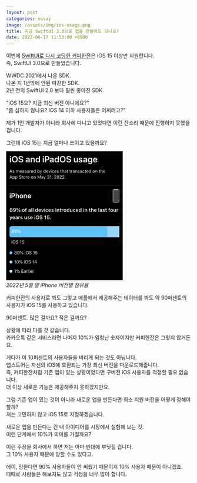 ```yaml
---
layout: post
categories: essay
image: /assets/img/ios-usage.png
title: 지금 SwiftUI 3.0으로 앱을 만들어도 되나요?
date: 2022-06-17 11:53:00 +0900
---
```


이번에 [SwiftUI로 다시 코딩한 커피한잔](/essay/2022/06/13/ios-developer-too.html)은 iOS 15 이상만 지원합니다.  
즉, SwiftUI 3.0으로 만들었습니다.  

WWDC 2021에서 나온 SDK.  
나온 지 1년밖에 안된 따끈한 SDK.  
2년 전의 SwiftUI 2.0 보다 훨씬 좋아진 SDK. 

"iOS 15요? 지금 최신 버전 아니에요?"  
"좀 심하지 않나요? iOS 14 이하 사용자들은 어쩌려고?"

제가 1인 개발자가 아니라 회사에 다니고 있었다면 이런 잔소리 때문에 진행하지 못했을 겁니다.

그런데 iOS 15는 지금 얼마나 쓰이고 있을까요?

![](/assets/img/ios-usage.png)  
*2022년 5월 말 iPhone 버전별 점유율*

커피한잔의 사용자로 봐도 그렇고 애플에서 제공해주는 데이터를 봐도 약 90퍼센트의 사용자가 iOS 15를 사용하고 있습니다.  

90퍼센트. 많은 걸까요? 적은 걸까요?

상황에 따라 다를 것 같습니다.  
카카오톡 같은 서비스라면 나머지 10%가 엄청난 숫자이지만 커피한잔은 그렇지 않거든요.

게다가 이 10퍼센트의 사용자들을 버리게 되는 것도 아닙니다.  
앱스토어는 자신의 iOS에 호환되는 가장 최신 버전을 다운로드해줍니다.  
즉, 커피한잔처럼 기존 앱이 있는 상황이었다면 구버전 iOS 사용자를 걱정할 필요 없습니다.  
더 이상 새로운 기능은 제공해주지 못하겠지만요.

그럼 기존 앱이 있는 것이 아니라 새로운 앱을 만든다면 최소 지원 버전을 어떻게 정해야 할까?  
저는 고민하지 않고 iOS 15로 지정하겠습니다.

새로운 앱을 만든다는 건 내 아이디어를 시장에서 실험해 보는 것.  
이런 단계에서 10%가 의미를 가질까요?  

이런 주장을 회사에서 하면 저는 아마 반대에 부딪힐 겁니다.  
그 10% 사용자 때문에 망할 수도 있다고.  

에이, 망한다면 90% 사용자들이 안 써줬기 때문이지 10% 사용자 때문이 아니겠죠.  
때때로 사람들은 해보지도 않고 걱정을 너무 많이 합니다.